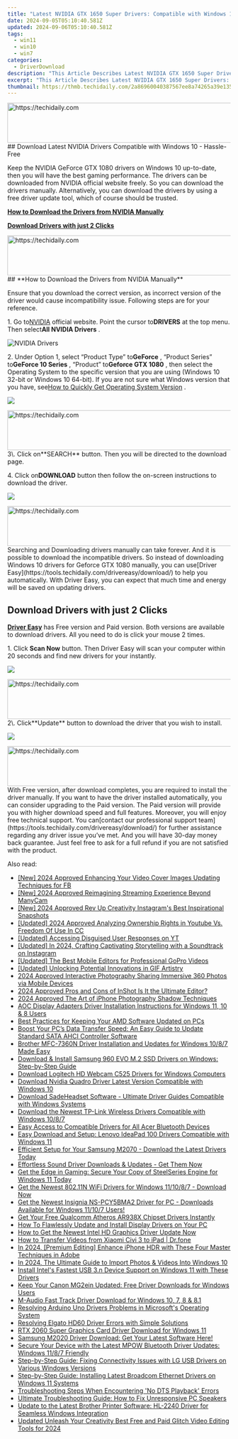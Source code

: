 ```yaml
---
title: "Latest NVIDIA GTX 1650 Super Drivers: Compatible with Windows 11 - Free Downloads Available"
date: 2024-09-05T05:10:40.581Z
updated: 2024-09-06T05:10:40.581Z
tags:
  - win11
  - win10
  - win7
categories:
  - DriverDownload
description: "This Article Describes Latest NVIDIA GTX 1650 Super Drivers: Compatible with Windows 11 - Free Downloads Available"
excerpt: "This Article Describes Latest NVIDIA GTX 1650 Super Drivers: Compatible with Windows 11 - Free Downloads Available"
thumbnail: https://thmb.techidaily.com/2a86960040387567ee8a74265a39e135c9493f594810dac12c910c9d9ffd0bfb.jpg
---
```


<!-- affiliate ads begin -->
<a href="https://appsumo.8odi.net/c/5597632/2123750/7443" target="_top" id="2123750">
  <img src="//a.impactradius-go.com/display-ad/7443-2123750" border="0" alt="https://techidaily.com" width="728" height="90"/>
</a>
<img height="0" width="0" src="https://appsumo.8odi.net/i/5597632/2123750/7443" style="position:absolute;visibility:hidden;" border="0" />
<!-- affiliate ads end -->
## Download Latest NVIDIA Drivers Compatible with Windows 10 - Hassle-Free

Keep the NVIDIA GeForce GTX 1080 drivers on Windows 10 up-to-date, then you will have the best gaming performance. The drivers can be downloaded from NVIDIA official website freely. So you can download the drivers manually. Alternatively, you can download the drivers by using a free driver update tool, which of course should be trusted.

[**How to Download the Drivers from NVIDIA Manually**](https://tools.techidaily.com/drivereasy/download/)

[**Download Drivers with just 2 Clicks**](https://tools.techidaily.com/drivereasy/download/)

<!-- affiliate ads begin -->
<a href="https://aligracehair.sjv.io/c/5597632/1948909/19272" target="_top" id="1948909">
  <img src="//a.impactradius-go.com/display-ad/19272-1948909" border="0" alt="https://techidaily.com" width="728" height="90"/>
</a>
<img height="0" width="0" src="https://aligracehair.sjv.io/i/5597632/1948909/19272" style="position:absolute;visibility:hidden;" border="0" />
<!-- affiliate ads end -->
## **How to Download the Drivers from NVIDIA Manually**

 Ensure that you download the correct version, as incorrect version of the driver would cause incompatibility issue. Following steps are for your reference.

 1\. Go to[NVIDIA](https://tools.techidaily.com/drivereasy/download/) official website. Point the cursor to**DRIVERS** at the top menu. Then select**All NVIDIA Drivers** .

![NVIDIA Drivers](https://images.drivereasy.com/wp-content/uploads/2016/09/img_57ccd935a0f0a.jpg)

 2\. Under Option 1, select “Product Type” to**GeForce** , “Product Series” to**GeForce 10 Series** , “Product” to**Geforce GTX 1080** , then select the Operating System to the specific version that you are using (Windows 10 32-bit or Windows 10 64-bit). If you are not sure what Windows version that you have, see[How to Quickly Get Operating System Version](https://tools.techidaily.com/drivereasy/download/) .

![](https://images.drivereasy.com/wp-content/uploads/2016/10/img_581410198d290.jpg)

<!-- affiliate ads begin -->
<a href="https://aligracehair.sjv.io/c/5597632/1938682/19272" target="_top" id="1938682">
  <img src="//a.impactradius-go.com/display-ad/19272-1938682" border="0" alt="https://techidaily.com" width="728" height="90"/>
</a>
<img height="0" width="0" src="https://aligracehair.sjv.io/i/5597632/1938682/19272" style="position:absolute;visibility:hidden;" border="0" />
<!-- affiliate ads end -->
 3\. Click on**SEARCH** button. Then you will be directed to the download page.

 4\. Click on**DOWNLOAD** button then follow the on-screen instructions to download the driver.

![](https://images.drivereasy.com/wp-content/uploads/2016/10/img_581412f0a2c64.jpg)

<!-- affiliate ads begin -->
<a href="https://aligracehair.sjv.io/c/5597632/1886073/19272" target="_top" id="1886073">
  <img src="//a.impactradius-go.com/display-ad/19272-1886073" border="0" alt="https://techidaily.com" width="728" height="90"/>
</a>
<img height="0" width="0" src="https://aligracehair.sjv.io/i/5597632/1886073/19272" style="position:absolute;visibility:hidden;" border="0" />
<!-- affiliate ads end -->
 Searching and Downloading drivers manually can take forever. And it is possible to download the incompatible drivers. So instead of downloading Windows 10 drivers for Geforce GTX 1080 manually, you can use[Driver Easy](https://tools.techidaily.com/drivereasy/download/) to help you automatically. With Driver Easy, you can expect that much time and energy will be saved on updating drivers.

## **Download Drivers with just 2 Clicks**

**[Driver Easy](https://tools.techidaily.com/drivereasy/download/)**  has Free version and Paid version. Both versions are available to download drivers. All you need to do is click your mouse 2 times.

1\. Click **Scan Now**  button. Then Driver Easy will scan your computer within 20 seconds and find new drivers for your instantly.  

![](https://images.drivereasy.com/wp-content/uploads/2017/04/img_58eca1022f7b7.png)

<!-- affiliate ads begin -->
<a href="https://appsumo.8odi.net/c/5597632/2100538/7443" target="_top" id="2100538">
  <img src="//a.impactradius-go.com/display-ad/7443-2100538" border="0" alt="https://techidaily.com" width="728" height="90"/>
</a>
<img height="0" width="0" src="https://appsumo.8odi.net/i/5597632/2100538/7443" style="position:absolute;visibility:hidden;" border="0" />
<!-- affiliate ads end -->
 2\. Click**Update** button to download the driver that you wish to install.

![](https://images.drivereasy.com/wp-content/uploads/2017/04/img_58eca27c67b42.jpg)

<!-- affiliate ads begin -->
<a href="https://appsumo.8odi.net/c/5597632/2082527/7443" target="_top" id="2082527">
  <img src="//a.impactradius-go.com/display-ad/7443-2082527" border="0" alt="https://techidaily.com" width="728" height="90"/>
</a>
<img height="0" width="0" src="https://appsumo.8odi.net/i/5597632/2082527/7443" style="position:absolute;visibility:hidden;" border="0" />
<!-- affiliate ads end -->
 With Free version, after download completes, you are required to install the driver manually. If you want to have the driver installed automatically, you can consider upgrading to the Paid version. The Paid version will provide you with higher download speed and full features. Moreover, you will enjoy free technical support. You can[contact our professional support team](https://tools.techidaily.com/drivereasy/download/) for further assistance regarding any driver issue you’ve met. And you will have 30-day money back guarantee. Just feel free to ask for a full refund if you are not satisfied with the product.

<ins class="adsbygoogle"
     style="display:block"
     data-ad-format="autorelaxed"
     data-ad-client="ca-pub-7571918770474297"
     data-ad-slot="1223367746"></ins>



<ins class="adsbygoogle"
     style="display:block"
     data-ad-client="ca-pub-7571918770474297"
     data-ad-slot="8358498916"
     data-ad-format="auto"
     data-full-width-responsive="true"></ins>

<span class="atpl-alsoreadstyle">Also read:</span>
<div><ul>
<li><a href="https://facebook-video-recording.techidaily.com/new-2024-approved-enhancing-your-video-cover-images-updating-techniques-for-fb/"><u>[New] 2024 Approved  Enhancing Your Video Cover Images  Updating Techniques for FB</u></a></li>
<li><a href="https://screen-video-capture.techidaily.com/new-2024-approved-reimagining-streaming-experience-beyond-manycam/"><u>[New] 2024 Approved  Reimagining Streaming Experience Beyond ManyCam</u></a></li>
<li><a href="https://instagram-clips.techidaily.com/new-2024-approved-rev-up-creativity-instagrams-best-inspirational-snapshots/"><u>[New] 2024 Approved  Rev Up Creativity  Instagram's Best Inspirational Snapshots</u></a></li>
<li><a href="https://facebook-video-share.techidaily.com/updated-2024-approved-analyzing-ownership-rights-in-youtube-vs-freedom-of-use-in-cc/"><u>[Updated] 2024 Approved  Analyzing Ownership Rights in Youtube Vs. Freedom Of Use In CC</u></a></li>
<li><a href="https://extra-information.techidaily.com/updated-accessing-disguised-user-responses-on-yt/"><u>[Updated] Accessing Disguised User Responses on YT</u></a></li>
<li><a href="https://instagram-videos.techidaily.com/updated-in-2024-crafting-captivating-storytelling-with-a-soundtrack-on-instagram/"><u>[Updated] In 2024, Crafting Captivating Storytelling with a Soundtrack on Instagram</u></a></li>
<li><a href="https://some-skills.techidaily.com/updated-the-best-mobile-editors-for-professional-gopro-videos/"><u>[Updated] The Best Mobile Editors for Professional GoPro Videos</u></a></li>
<li><a href="https://some-approaches.techidaily.com/updated-unlocking-potential-innovations-in-gif-artistry/"><u>[Updated] Unlocking Potential  Innovations in GIF Artistry</u></a></li>
<li><a href="https://facebook-video-content.techidaily.com/2024-approved-interactive-photography-sharing-immersive-360-photos-via-mobile-devices/"><u>2024 Approved  Interactive Photography  Sharing Immersive 360 Photos via Mobile Devices</u></a></li>
<li><a href="https://fox-cloud.techidaily.com/2024-approved-pros-and-cons-of-inshot-is-it-the-ultimate-editor/"><u>2024 Approved  Pros and Cons of InShot  Is It the Ultimate Editor?</u></a></li>
<li><a href="https://some-guidance.techidaily.com/2024-approved-the-art-of-iphone-photography-shadow-techniques/"><u>2024 Approved  The Art of iPhone Photography  Shadow Techniques</u></a></li>
<li><a href="https://driver-download.techidaily.com/aoc-display-adapters-driver-installation-instructions-for-windows-11-10-and-8-users/"><u>AOC Display Adapters Driver Installation Instructions for Windows 11, 10 & 8 Users</u></a></li>
<li><a href="https://driver-download.techidaily.com/best-practices-for-keeping-your-amd-software-updated-on-pcs/"><u>Best Practices for Keeping Your AMD Software Updated on PCs</u></a></li>
<li><a href="https://driver-download.techidaily.com/boost-your-pcs-data-transfer-speed-an-easy-guide-to-update-standard-sata-ahci-controller-software/"><u>Boost Your PC’s Data Transfer Speed: An Easy Guide to Update Standard SATA AHCI Controller Software</u></a></li>
<li><a href="https://driver-download.techidaily.com/brother-mfc-7360n-driver-installation-and-updates-for-windows-1087-made-easy/"><u>Brother MFC-7360N Driver Installation and Updates for Windows 10/8/7 Made Easy</u></a></li>
<li><a href="https://driver-download.techidaily.com/download-and-install-samsung-960-evo-m2-ssd-drivers-on-windows-step-by-step-guide/"><u>Download & Install Samsung 960 EVO M.2 SSD Drivers on Windows: Step-by-Step Guide</u></a></li>
<li><a href="https://driver-download.techidaily.com/download-logitech-hd-webcam-c525-drivers-for-windows-computers/"><u>Download Logitech HD Webcam C525 Drivers for Windows Computers</u></a></li>
<li><a href="https://driver-download.techidaily.com/download-nvidia-quadro-driver-latest-version-compatible-with-windows-10/"><u>Download Nvidia Quadro Driver Latest Version Compatible with Windows 10</u></a></li>
<li><a href="https://driver-download.techidaily.com/download-sadeheadset-software-ultimate-driver-guides-compatible-with-windows-systems/"><u>Download SadeHeadset Software - Ultimate Driver Guides Compatible with Windows Systems</u></a></li>
<li><a href="https://driver-download.techidaily.com/download-the-newest-tp-link-wireless-drivers-compatible-with-windows-1087/"><u>Download the Newest TP-Link Wireless Drivers Compatible with Windows 10/8/7</u></a></li>
<li><a href="https://driver-download.techidaily.com/easy-access-to-compatible-drivers-for-all-acer-bluetooth-devices/"><u>Easy Access to Compatible Drivers for All Acer Bluetooth Devices</u></a></li>
<li><a href="https://driver-download.techidaily.com/easy-download-and-setup-lenovo-ideapad-100-drivers-compatible-with-windows-11/"><u>Easy Download and Setup: Lenovo IdeaPad 100 Drivers Compatible with Windows 11</u></a></li>
<li><a href="https://driver-download.techidaily.com/efficient-setup-for-your-samsung-m2070-download-the-latest-drivers-today/"><u>Efficient Setup for Your Samsung M2070 - Download the Latest Drivers Today</u></a></li>
<li><a href="https://driver-download.techidaily.com/1722969936385-effortless-sound-driver-downloads-and-updates-get-them-now/"><u>Effortless Sound Driver Downloads & Updates - Get Them Now</u></a></li>
<li><a href="https://driver-download.techidaily.com/1722969565829-get-the-edge-in-gaming-secure-your-copy-of-steelseries-engine-for-windows-11-today/"><u>Get the Edge in Gaming: Secure Your Copy of SteelSeries Engine for Windows 11 Today</u></a></li>
<li><a href="https://driver-download.techidaily.com/get-the-newest-80211n-wifi-drivers-for-windows-111087-download-now/"><u>Get the Newest 802.11N WiFi Drivers for Windows 11/10/8/7 - Download Now</u></a></li>
<li><a href="https://driver-download.techidaily.com/get-the-newest-insignia-ns-pcy5bma2-driver-for-pc-downloads-available-for-windows-11107-users/"><u>Get the Newest Insignia NS-PCY5BMA2 Driver for PC - Downloads Available for Windows 11/10/7 Users!</u></a></li>
<li><a href="https://driver-download.techidaily.com/1722973944825-get-your-free-qualcomm-atheros-ar938x-chipset-drivers-instantly/"><u>Get Your Free Qualcomm Atheros AR938X Chipset Drivers Instantly</u></a></li>
<li><a href="https://driver-download.techidaily.com/how-to-flawlessly-update-and-install-display-drivers-on-your-pc/"><u>How To Flawlessly Update and Install Display Drivers on Your PC</u></a></li>
<li><a href="https://driver-download.techidaily.com/how-to-get-the-newest-intel-hd-graphics-driver-update-now/"><u>How to Get the Newest Intel HD Graphics Driver Update Now</u></a></li>
<li><a href="https://android-transfer.techidaily.com/how-to-transfer-videos-from-xiaomi-civi-3-to-ipad-drfone-by-drfone-transfer-from-android-transfer-from-android/"><u>How to Transfer Videos from Xiaomi Civi 3 to iPad | Dr.fone</u></a></li>
<li><a href="https://fox-helps.techidaily.com/in-2024-premium-editing-enhance-iphone-hdr-with-these-four-master-techniques-in-adobe/"><u>In 2024, [Premium Editing] Enhance iPhone HDR with These Four Master Techniques in Adobe</u></a></li>
<li><a href="https://some-approaches.techidaily.com/in-2024-the-ultimate-guide-to-import-photos-and-videos-into-windows-10/"><u>In 2024, The Ultimate Guide to Import  Photos & Videos Into Windows 10</u></a></li>
<li><a href="https://driver-download.techidaily.com/install-intels-fastest-usb-3n-device-support-on-windows-11-with-these-drivers/"><u>Install Intel's Fastest USB 3.n Device Support on Windows 11 with These Drivers</u></a></li>
<li><a href="https://driver-download.techidaily.com/keep-your-canon-mg2ein-updated-free-driver-downloads-for-windows-users/"><u>Keep Your Canon MG2ein Updated: Free Driver Downloads for Windows Users</u></a></li>
<li><a href="https://driver-download.techidaily.com/m-audio-fast-track-driver-download-for-windows-10-7-8-and-81/"><u>M-Audio Fast Track Driver Download for Windows 10, 7, 8 & 8.1</u></a></li>
<li><a href="https://driver-download.techidaily.com/resolving-arduino-uno-drivers-problems-in-microsofts-operating-system/"><u>Resolving Arduino Uno Drivers Problems in Microsoft's Operating System</u></a></li>
<li><a href="https://driver-download.techidaily.com/resolving-elgato-hd60-driver-errors-with-simple-solutions/"><u>Resolving Elgato HD60 Driver Errors with Simple Solutions</u></a></li>
<li><a href="https://driver-download.techidaily.com/rtx-2060-super-graphics-card-driver-download-for-windows-11/"><u>RTX 2060 Super Graphics Card Driver Download for Windows 11</u></a></li>
<li><a href="https://driver-download.techidaily.com/samsung-m2020-driver-download-get-your-latest-software-here/"><u>Samsung M2020 Driver Download: Get Your Latest Software Here!</u></a></li>
<li><a href="https://driver-download.techidaily.com/secure-your-device-with-the-latest-mpow-bluetooth-driver-updates-windows-1187-friendly/"><u>Secure Your Device with the Latest MPOW Bluetooth Driver Updates: Windows 11/8/7 Friendly</u></a></li>
<li><a href="https://driver-download.techidaily.com/step-by-step-guide-fixing-connectivity-issues-with-lg-usb-drivers-on-various-windows-versions/"><u>Step-by-Step Guide: Fixing Connectivity Issues with LG USB Drivers on Various Windows Versions</u></a></li>
<li><a href="https://driver-download.techidaily.com/step-by-step-guide-installing-latest-broadcom-ethernet-drivers-on-windows-11-systems/"><u>Step-by-Step Guide: Installing Latest Broadcom Ethernet Drivers on Windows 11 Systems</u></a></li>
<li><a href="https://driver-download.techidaily.com/troubleshooting-steps-when-encountering-no-dts-playback-errors/"><u>Troubleshooting Steps When Encountering 'No DTS Playback' Errors</u></a></li>
<li><a href="https://sound-issues.techidaily.com/ultimate-troubleshooting-guide-how-to-fix-unresponsive-pc-speakers/"><u>Ultimate Troubleshooting Guide: How to Fix Unresponsive PC Speakers</u></a></li>
<li><a href="https://driver-download.techidaily.com/update-to-the-latest-brother-printer-software-hl-2240-driver-for-seamless-windows-integration/"><u>Update to the Latest Brother Printer Software: HL-2240 Driver for Seamless Windows Integration</u></a></li>
<li><a href="https://ai-video-apps.techidaily.com/updated-unleash-your-creativity-best-free-and-paid-glitch-video-editing-tools-for-2024/"><u>Updated Unleash Your Creativity Best Free and Paid Glitch Video Editing Tools for 2024</u></a></li>
</ul></div>
